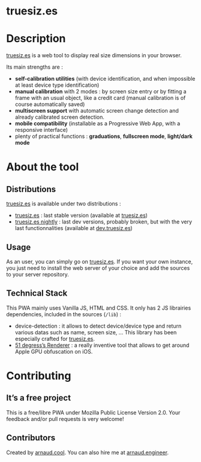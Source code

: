 truesiz.es
==============

# Description

[truesiz.es](https://truesiz.es) is a web tool to display real size dimensions in your browser.

Its main strengths are :
- **self-calibration utilities** (with device identification, and when impossible at least device type identification)
- **manual calibration** with 2 modes : by screen size entry or by fitting a frame with an usual object, like a credit card (manual calibration is of course automatically saved)
- **multiscreen support** with automatic screen change detection and already calibrated screen detection.
- **mobile compatibility** (installable as a Progressive Web App, with a responsive interface)
- plenty of practical functions : **graduations**, **fullscreen mode**, **light/dark mode**

# About the tool

## Distributions

[truesiz.es](https://truesiz.es) is available under two distributions :
- [truesiz.es](https://github.com/arnaud-engineer/truesiz.es-nightly) : last stable version (available at [truesiz.es](https://truesiz.es))
- [truesiz.es nightly](https://github.com/arnaud-engineer/truesiz.es-nightly) : last dev versions, probably broken, but with the very last functionnalities (available at [dev.truesiz.es](https://dev.truesiz.es))

## Usage

As an user, you can simply go on [truesiz.es](https://truesiz.es). If you want your own instance, you just need to install the web server of your choice and add the sources to your server repository.

## Technical Stack

This PWA mainly uses Vanilla JS, HTML and CSS. It only has 2 JS librairies dependencies, included in the sources (`/lib`) :
- device-detection : it allows to detect device/device type and return various datas such as name, screen size, … This library has been especially crafted for [truesiz.es](https://truesiz.es).
- [51 degress’s Renderer](https://github.com/51degrees/renderer) : a really inventive tool that allows to get around Apple GPU obfuscation on iOS.

# Contributing

## It’s a free project

This is a free/libre PWA under Mozilla Public License Version 2.0.
Your feedback and/or pull requests is very welcome!

## Contributors

Created by [arnaud.cool](https://arnaud.cool). You can also hire me at [arnaud.engineer](https://arnaud.engineer).
